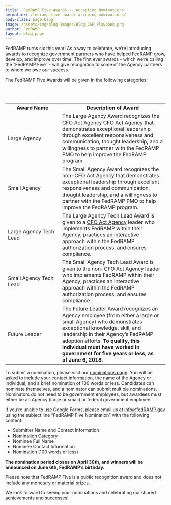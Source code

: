 ```yaml
---
title:  FedRAMP Five Awards -- Accepting Nominations!
permalink: /fedramp-five-awards-acceping-nominations/
body-class: page-blog
image: /assets/img/blog-images/Blog_CSP_Playbook.png
author: FedRAMP
layout: blog-page
---
```

FedRAMP turns six this year! As a way to celebrate, we’re introducing awards to recognize government partners who have helped FedRAMP grow, develop, and improve over time. The first ever awards - which we’re calling the “FedRAMP Five” - will give recognition to some of the Agency partners to whom we owe our success.

The FedRAMP Five Awards will be given in the following categories:<table>
  <tr>
    <th>&nbsp;&nbsp;&nbsp;&nbsp;&nbsp;&nbsp;Award&nbsp;Name&nbsp;&nbsp;&nbsp;&nbsp;&nbsp;&nbsp;</th>
    <th>Description of Award</th>
  </tr>
  <tr>
    <td>Large Agency</td>
    <td>The Large Agency Award recognizes the CFO Act Agency <a href="https://cfo.gov/about/">CFO Act Agency</a> that demonstrates exceptional leadership through excellent responsiveness and communication, thought leadership, and a willingness to partner with the FedRAMP PMO to help improve the FedRAMP program.</td>
  </tr>
  <tr>
    <td>Small Agency</td>
    <td>The Small Agency Award recognizes the non-CFO Act Agency that demonstrates exceptional leadership through excellent responsiveness and communication, thought leadership, and a willingness to partner with the FedRAMP PMO to help improve the FedRAMP program.</td>
  </tr>
  <tr>
    <td>Large Agency Tech Lead</td>
    <td>The Large Agency Tech Lead Award is given to a <a href="https://cfo.gov/about/">CFO Act Agency</a> leader who implements FedRAMP within their Agency, practices an interactive approach within the FedRAMP authorization process, and ensures compliance.</td>
  </tr>
<tr>
    <td>Small Agency Tech Lead</td>
    <td>The Small Agency Tech Lead Award is given to the non-CFO Act Agency leader who implements FedRAMP within their Agency, practices an interactive approach within the FedRAMP authorization process, and ensures compliance.</td>
  </tr>
<tr>
    <td>Future Leader</td>
    <td>The Future Leader Award recognizes an Agency employee (from either a large or small Agency) who demonstrates exceptional knowledge, skill, and leadership in their Agency’s FedRAMP adoption efforts. <strong>To qualify, this individual must have worked in government for five years or less, as of June 6, 2018.</strong></td>
  </tr>
</table>

To submit a nomination, please visit our <a href="https://docs.google.com/forms/d/e/1FAIpQLSe6w3G1YFCZfrUgPnxgfinoNsP7x7mnqexYw7xq9DPQ5mpHhg/viewform">nominations page</a>. You will be asked to include your contact information, the name of the Agency or individual, and a brief nomination of 100 words or less. Candidates can nominate themselves, and a nominator can submit multiple nominations. Nominators do not need to be government employees, but awardees must either be an Agency (large or small) or federal government employee.

If you’re unable to use Google Forms, please email us at info@fedRAMP.gov using the subject line “FedRAMP Five Nomination” with the following content: 
* Submitter Name and Contact Information
* Nomination Category
* Nominee Full Name
* Nominee Contact Information
* Nomination (100 words or less)

**The nomination period closes on April 30th, and winners will be announced on June 6th, FedRAMP’s birthday.**

Please note that FedRAMP Five is a public recognition award and does not include any monetary or material prizes.

We look forward to seeing your nominations and celebrating our shared achievements and successes!
